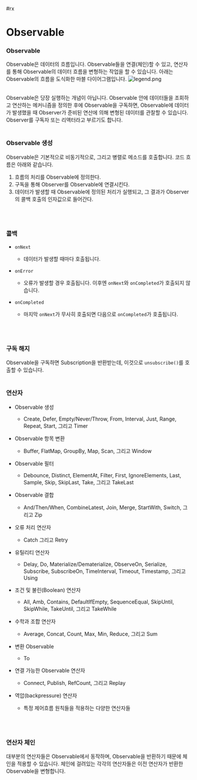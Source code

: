 #rx

# Observable

### Observable
Observable은 데이터의 흐름입니다. Observable들을 연결(체인)할 수 있고, 연산자를 통해 Observable의 데이터 흐름을 변형하는 작업을 할 수 있습니다. 아래는 Observable의 흐름을 도식화한 마블 다이어그램입니다.
![legend.png](http://reactivex.io/assets/operators/legend.png)
<br>
<br>

Observable은 당장 실행하는 개념이 아닙니다. Observable 안에 데이터들을 조회하고 연산하는 메커니즘을 정의한 후에 Observable을 구독하면, Observable에 데이터가 발생했을 때 Observer가 준비된 연산에 의해 변형된 데이터를 관찰할 수 있습니다. Observer를 구독자 또는 리액터라고 부르기도 합니다.
<br>
<br>

### Observable 생성
Observable은 기본적으로 비동기적으로, 그리고 병렬로 메소드를 호출합니다. 코드 흐름은 아래와 같습니다.
1. 흐름의 처리를 Observable에 정의한다.
2. 구독을 통해 Observer를 Observable에 연결시킨다.
3. 데이터가 발생할 때 Observable에 정의된 처리가 실행되고, 그 결과가 Observer의 콜백 호출의 인자값으로 들어간다.
<br>
<br>

### 콜백
- ```onNext```
	- 데이터가 발생할 때마다 호출됩니다.

- ```onError```
	- 오류가 발생할 경우 호출됩니다. 이후엔 ```onNext```와 ```onCompleted```가 호출되지 않습니다.

- ```onCompleted```
	- 마지막 ```onNext```가 무사히 호출되면 다음으로 ```onCompleted```가 호출됩니다.
<br>
<br>

### 구독 해지
Observable을 구독하면 Subscription을 반환받는데, 이것으로 ```unsubscribe()```를 호출할 수 있습니다.
<br>
<br>

### 연산자
- Observable 생성
	- Create, Defer, Empty/Never/Throw, From, Interval, Just, Range, Repeat, Start, 그리고 Timer
	
- Observable 항목 변환
	- Buffer, FlatMap, GroupBy, Map, Scan, 그리고 Window
	
- Observable 필터
	- Debounce, Distinct, ElementAt, Filter, First, IgnoreElements, Last, Sample, Skip, SkipLast, Take, 그리고 TakeLast
	
- Observable 결합
	- And/Then/When, CombineLatest, Join, Merge, StartWith, Switch, 그리고 Zip
	
- 오류 처리 연산자
	- Catch 그리고 Retry
	
- 유틸리티 연산자
	- Delay, Do, Materialize/Dematerialize, ObserveOn, Serialize, Subscribe, SubscribeOn, TimeInterval, Timeout, Timestamp, 그리고 Using
	
- 조건 및 불린(Boolean) 연산자
	- All, Amb, Contains, DefaultIfEmpty, SequenceEqual, SkipUntil, SkipWhile, TakeUntil, 그리고 TakeWhile
	
- 수학과 조합 연산자
	- Average, Concat, Count, Max, Min, Reduce, 그리고 Sum
	
- 변환 Observable
	- To
	
- 연결 가능한 Observable 연산자
	- Connect, Publish, RefCount, 그리고 Replay
	
- 역압(backpressure) 연산자
	- 특정 제어흐름 원칙들을 적용하는 다양한 연산자들
<br>
<br>

### 연산자 체인
대부분의 연산자들은 Observable에서 동작하며, Observable을 반환하기 때문에 체인을 적용할 수 있습니다. 체인에 걸려있는 각각의 연산자들은 이전 연산자가 반환한 Observable을 변형합니다.




